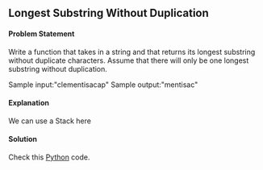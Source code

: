 ## Longest Substring Without Duplication

#### Problem Statement


Write a function that takes in a string and that returns its longest substring without duplicate characters. Assume that there will only be one longest substring
without duplication.

Sample input:"clementisacap"
Sample output:"mentisac"



#### Explanation

We can use a Stack here


#### Solution

Check this [Python](../solution/Longest_Substring_Without_Duplication.py) code.

